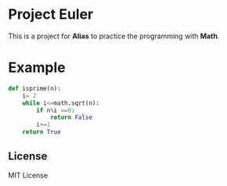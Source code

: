 # Project Euler

This is a project for **Alias** to practice the programming with **Math**.

# Example


```python
def isprime(n):
    i= 2
    while i<=math.sqrt(n):
        if n%i ==0:
            return False
        i+=1
    return True

```

## License

MIT License